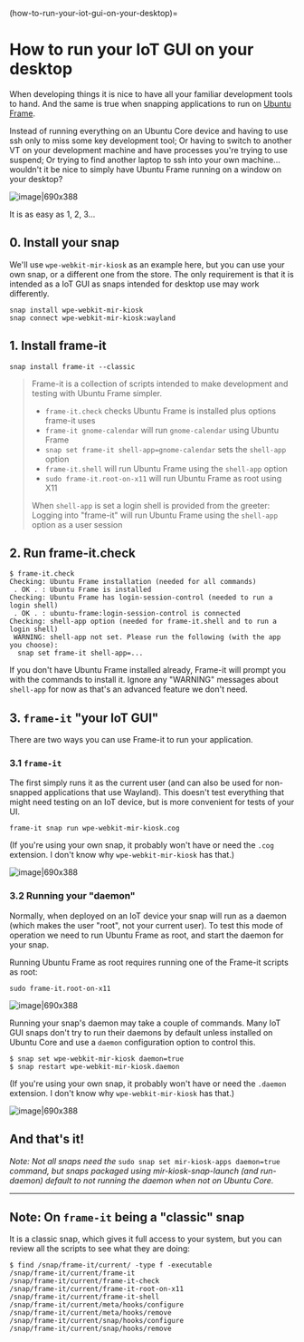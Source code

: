 (how-to-run-your-iot-gui-on-your-desktop)=

# How to run your IoT GUI on your desktop

When developing things it is nice to have all your familiar development tools to hand. And the same is true when snapping applications to run on [Ubuntu Frame](https://snapcraft.io/ubuntu-frame).

Instead of running everything on an Ubuntu Core device and having to use ssh only to miss some key development tool; Or having to switch to another VT on your development machine and have processes you're trying to use suspend; Or trying to find another laptop to ssh into your own machine... wouldn't it be nice to simply have Ubuntu Frame running on a window on your desktop?

![image|690x388](61cc9ea2639b30c91169b8c70970fa84dd72e7f0.jpeg)

It is as easy as 1, 2, 3...

## 0. Install your snap

We'll use `wpe-webkit-mir-kiosk` as an example here, but you can use your own snap, or a different one from the store. The only requirement is that it is intended as a IoT GUI as snaps intended for desktop use may work differently.

```
snap install wpe-webkit-mir-kiosk
snap connect wpe-webkit-mir-kiosk:wayland
```

## 1. Install frame-it

```
snap install frame-it --classic
```

> Frame-it is a collection of scripts intended to make development and testing with Ubuntu Frame simpler.
>
> - `frame-it.check` checks Ubuntu Frame is installed plus options frame-it uses
> - `frame-it gnome-calendar` will run `gnome-calendar` using Ubuntu Frame
> - `snap set frame-it shell-app=gnome-calendar` sets the `shell-app` option
> - `frame-it.shell` will run Ubuntu Frame using the `shell-app` option
> - `sudo frame-it.root-on-x11` will run Ubuntu Frame as root using X11
>
> When `shell-app` is set a login shell is provided from the greeter: Logging into "frame-it" will run Ubuntu Frame using the `shell-app` option as a user session

## 2. Run frame-it.check

```
$ frame-it.check
Checking: Ubuntu Frame installation (needed for all commands)
 . OK . : Ubuntu Frame is installed
Checking: Ubuntu Frame has login-session-control (needed to run a login shell)
 . OK . : ubuntu-frame:login-session-control is connected
Checking: shell-app option (needed for frame-it.shell and to run a login shell)
 WARNING: shell-app not set. Please run the following (with the app you choose):
  snap set frame-it shell-app=...
```

If you don't have Ubuntu Frame installed already, Frame-it will prompt you with the commands to install it. Ignore any "WARNING" messages about `shell-app` for now as that's an advanced feature we don't need.

## 3. `frame-it` "your IoT GUI"

There are two ways you can use Frame-it to run your application.

### 3.1 `frame-it`

The first simply runs it as the current user (and can also be used for non-snapped applications that use Wayland). This doesn't test everything that might need testing on an IoT device, but is more convenient for tests of your UI.

```
frame-it snap run wpe-webkit-mir-kiosk.cog
```

(If you're using your own snap, it probably won't have or need the `.cog` extension. I don't know why `wpe-webkit-mir-kiosk` has that.)

![image|690x388](2c53266b106281dd566cd57af61664483d992085.png)

### 3.2 Running your "daemon"

Normally, when deployed on an IoT device your snap will run as a daemon (which makes the user "root", not your current user). To test this mode of operation we need to run Ubuntu Frame as root, and start the daemon for your snap.

Running Ubuntu Frame as root requires running one of the Frame-it scripts as root:

```
sudo frame-it.root-on-x11
```

![image|690x388](e9bb7ff0cf4efa76589bcbeaa2d87131d18aaf52.png)

Running your snap's daemon may take a couple of commands. Many IoT GUI snaps don't try to run their daemons by default unless installed on Ubuntu Core and use a `daemon` configuration option to control this.

```
$ snap set wpe-webkit-mir-kiosk daemon=true
$ snap restart wpe-webkit-mir-kiosk.daemon
```

(If you're using your own snap, it probably won't have or need the `.daemon` extension. I don't know why `wpe-webkit-mir-kiosk` has that.)

![image|690x388](61cc9ea2639b30c91169b8c70970fa84dd72e7f0.jpeg)

## And that's it!

*Note: Not all snaps need the* `sudo snap set mir-kiosk-apps daemon=true` *command, but snaps packaged using mir-kiosk-snap-launch (and run-daemon) default to not running the daemon when not on Ubuntu Core.*

______________________________________________________________________

## Note: On `frame-it` being a "classic" snap

It is a classic snap, which gives it full access to your system, but you can review all the scripts to see what they are doing:

```
$ find /snap/frame-it/current/ -type f -executable
/snap/frame-it/current/frame-it
/snap/frame-it/current/frame-it-check
/snap/frame-it/current/frame-it-root-on-x11
/snap/frame-it/current/frame-it-shell
/snap/frame-it/current/meta/hooks/configure
/snap/frame-it/current/meta/hooks/remove
/snap/frame-it/current/snap/hooks/configure
/snap/frame-it/current/snap/hooks/remove
```
